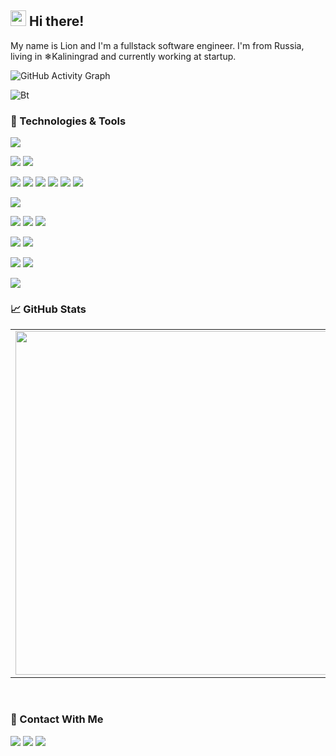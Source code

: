 ## <img src="https://raw.githubusercontent.com/extremecodetv/extremecodetv/master/wave.gif" width="25px"> Hi there! 

My name is Lion and I'm a fullstack software engineer. I'm from Russia, living in ❄Kaliningrad and currently working at startup.

![GitHub Activity Graph](https://activity-graph.herokuapp.com/graph?username=lkapitman)

<p align="left"><img src="https://user-images.githubusercontent.com/49580304/110318584-81067880-7fc2-11eb-8391-152d308e7f2b.gif" alt="Bt">
</p>
 
### 🔧 Technologies & Tools

![](https://img.shields.io/badge/OS-Linux-informational?style=flat-square&logo=linux&logoColor=white&color=5194f0&bgcolor=110d17)

![](https://img.shields.io/badge/Cloud-AWS-informational?style=flat-square&logo=amazon&logoColor=white&color=5194f0)
![](https://img.shields.io/badge/Editor-VS%20Code-informational?style=flat-square&logo=visual-studio-code&logoColor=white&color=5194f0)

![](https://img.shields.io/badge/Code-Java-informational?style=flat-square&logo=java&logoColor=white&color=5194f0)
![](https://img.shields.io/badge/Code-JavaScript-informational?style=flat-square&logo=javascript&logoColor=white&color=5194f0)
![](https://img.shields.io/badge/Code-PHP-informational?style=flat-square&logo=php&logoColor=white&color=5194f0)
![](https://img.shields.io/badge/Code-Python-informational?style=flat-square&logo=python&logoColor=white&color=5194f0)
![](https://img.shields.io/badge/Code-Haskell-informational?style=flat-square&logo=haskell&logoColor=white&color=5194f0)
![](https://img.shields.io/badge/Code-C++-informational?style=flat-square&logo=c++&logoColor=white&color=5194f0)


![](https://img.shields.io/badge/Code-HTTP-informational?style=flat-square&logo=http&logoColor=white&color=5194f0)

![](https://img.shields.io/badge/Framework-Express-informational?style=flat-square&logo=javascript&logoColor=white&color=5194f0)
![](https://img.shields.io/badge/Framework-Spring-informational?style=flat-square&logo=java&logoColor=white&color=5194f0)
![](https://img.shields.io/badge/Framework-CodeIgniter-informational?style=flat-square&logo=php&logoColor=white&color=5194f0)

![](https://img.shields.io/badge/Database-MongoDB-informational?style=flat-square&logo=mongodb&logoColor=white&color=5194f0)
![](https://img.shields.io/badge/Database-MySQL-informational?style=flat-square&logo=mysql&logoColor=white&color=5194f0)

![](https://img.shields.io/badge/Code-CSS-informational?style=flat-square&logo=css&logoColor=white&color=5194f0)
![](https://img.shields.io/badge/Code-HTML-informational?style=flat-square&logo=html&logoColor=white&color=5194f0)

![](https://img.shields.io/badge/Code-Bootstrap-informational?style=flat-square&logo=bootstrap&logoColor=white&color=5194f0)

### 📈 GitHub Stats
<p align="center">
  <table>
  <tr>
      <td><img width="550px" align="left" src="https://github-readme-stats.vercel.app/api?username=lkapitman&hide_border=true&count_private=false&layout=compact&hide_title=true&show_icons=true&theme=dark&icon_color=5194f0&bg_color=0d1117" /></td>
      <td><img width="550px" src="https://github-readme-stats.vercel.app/api/top-langs/?username=lkapitman&hide=html&layout=compact&hide_border=true&hide_title=true&theme=dark&icon_color=5194f0&bg_color=0d1117" /></td>
  </tr>   
</table>
</p>

<br />

### 📱 Contact With Me

<p>
  <a href="https://www.youtube.com/channel/UCRl9x2DdcVkTlt1lutTfJnA"><img src="https://img.shields.io/badge/-MDBA-5194f0?style=flat-square&logo=Youtube" /></a>
  <a href="https://vk.com/seriousfrontend"><img src="https://img.shields.io/badge/-Вконтакте-5194f0?style=flat-square&logo=Вконтакте" /></a>
  <a href="https://discord.gg/w3uuXxRsu7"><img src="https://img.shields.io/badge/-Discord-5194f0?style=flat-square&logo=discord" /></a>
</
</p>
